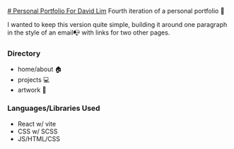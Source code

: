 <ins># Personal Portfolio For David Lim</ins>
Fourth iteration of a personal portfolio 👊 

I wanted to keep this version quite simple, building it around one paragraph in the style of an email📭 with links for two other pages.

### Directory
- home/about 🏠
- projects 💻
- artwork 🎨

### Languages/Libraries Used
- React w/ vite
- CSS w/ SCSS
- JS/HTML/CSS
